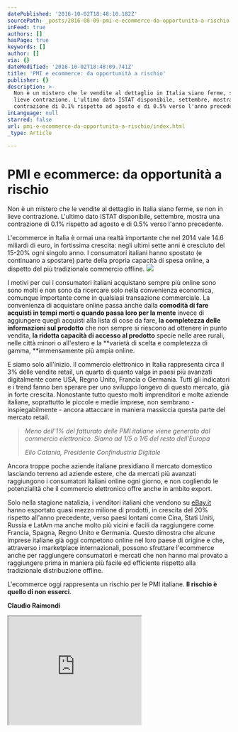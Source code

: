 ```yaml
---
datePublished: '2016-10-02T18:48:10.182Z'
sourcePath: _posts/2016-08-09-pmi-e-ecommerce-da-opportunita-a-rischio.md
inFeed: true
authors: []
hasPage: true
keywords: []
author: []
via: {}
dateModified: '2016-10-02T18:48:09.741Z'
title: 'PMI e ecommerce: da opportunità a rischio'
publisher: {}
description: >-
  Non è un mistero che le vendite al dettaglio in Italia siano ferme, se non in
  lieve contrazione. L'ultimo dato ISTAT disponibile, settembre, mostra una
  contrazione di 0.1% rispetto ad agosto e di 0.5% verso l'anno precedente.
inLanguage: null
starred: false
url: pmi-e-ecommerce-da-opportunita-a-rischio/index.html
_type: Article

---
```

# PMI e ecommerce: da opportunità a rischio

Non è un mistero che le vendite al dettaglio in Italia siano ferme, se non in lieve contrazione. L'ultimo dato ISTAT disponibile, settembre, mostra una contrazione di 0.1% rispetto ad agosto e di 0.5% verso l'anno precedente.

L'ecommerce in Italia è ormai una realtà importante che nel 2014 vale 14.6 miliardi di euro, in fortissima crescita: negli ultimi sette anni è cresciuto del 15-20% ogni singolo anno. I consumatori italiani hanno spostato (e continuano a spostare) parte della propria capacità di spesa online, a dispetto del più tradizionale commercio offline.
![](https://the-grid-user-content.s3-us-west-2.amazonaws.com/5e43b937-f01b-4fdf-8dc4-f98f9752b5ca.jpg)

I motivi per cui i consumatori italiani acquistano sempre più online sono sono molti e non sono da ricercare solo nella convenienza economica, comunque importante come in qualsiasi transazione commerciale. La convenienza di acquistare online passa anche dalla **comodità di fare acquisti in tempi morti o quando passa loro per la mente** invece di aggiungere quegli acquisti alla lista di cose da fare, **la completezza delle informazioni sul prodotto** che non sempre si riescono ad ottenere in punto vendita, **la ridotta capacità di accesso al prodotto** specie nelle aree rurali, nelle città minori o all'estero e la **varietà di scelta e completezza di gamma, **immensamente più ampia online.

E siamo solo all'inizio. Il commercio elettronico in Italia rappresenta circa il 3% delle vendite retail, un quarto di quanto valga in paesi più avanzati digitalmente come USA, Regno Unito, Francia o Germania. Tutti gli indicatori e i trend fanno ben sperare per uno sviluppo longevo di questo mercato, già in forte crescita. Nonostante tutto questo molti imprenditori e molte aziende italiane, soprattutto le piccole e medie imprese, non sembrano - inspiegabilmente - ancora attaccare in maniera massiccia questa parte del mercato retail.

> _Meno dell'1% del fatturato delle PMI italiane viene generato dal commercio elettronico. Siamo ad 1/5 o 1/6 del resto dell'Europa_
> 
> _Elio Catania, Presidente Confindustria Digitale_

Ancora troppe poche aziende italiane presidiano il mercato domestico lasciando terreno ad aziende estere, che da mercati più avanzati raggiungono i consumatori italiani online ogni giorno, e non cogliendo le potenzialità che il commercio elettronico offre anche in ambito export.

Solo nella stagione natalizia, i venditori italiani che vendono su [eBay.it][0] hanno esportato quasi mezzo milione di prodotti, in crescita del 20% rispetto all'anno precedente, verso paesi lontani come Cina, Stati Uniti, Russia e LatAm ma anche molto più vicini e facili da raggiungere come Francia, Spagna, Regno Unito e Germania. Questo dimostra che alcune imprese italiane già oggi competono online nel loro paese di origine e che, attraverso i marketplace internazionali, possono sfruttare l'ecommerce anche per raggiungere consumatori e mercati che non hanno mai provato a raggiungere prima in maniera più facile ed efficiente rispetto alla tradizionale distribuzione offline.

L'ecommerce oggi rappresenta un rischio per le PMI italiane. **Il rischio è quello di non esserci**.

**Claudio Raimondi**

<iframe src="https://the-grid.github.io/ed-userhtml/?g=eJydUsFu2zAMvfsrCO9gB6vt44DUybAtAZahaws0wI6FLDExN1vyJDpFsPZf9i_7sdGOmw29DJgMCLJIvUc-vjLwscFlVDlzhB8RyKqU_rb3rrcm065xfg6vdm-G7zJ6ispiehCVhg5AZhEbCt_7cM-1R2XiZVlIYBmVQXvqWBIPysOUo53d0R4WsOutZnIW0tnEyjWFvFN7zHvfSEZSM3fzotCN6g05r6h11lCuXVt0LWWYoRxb9BozozLXdc5zb4lVpjJPQdfkkssX0GTQMu0I_cDw_zhM3KBAxLefN4BwRpiDUfAH4tdPUDBhxKLeZRSlz50PjUNRwOrmOtnCerXZwvv11c0X2H7c3MHV5no9co7iCZNxum-l-AsIw1-uRWzGdYPDZZqcxE5mp0JDHrweO3wpn0y0zU_DGJXEtkKTfw3J-SHyO2ZPVc-YJkaJDEwtBlZtl1zAa4sPsBLmdDZxpSavZe7w-ChVDS6a5arr0JoPNTUmDZL2NEtlF-dMjiitm463Daog-llViZ6f1EHdjQFgBwcSKq4RSgVird0iHhwRxBJ_1f9WAvfPcPFynIPlAJ17QI8GqiOsTtllocSaZ-ax9n-t32-AAWY" height="244" style=""></iframe>



[0]: http://www.ebay.it/